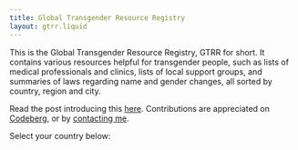 ```yaml
---
title: Global Transgender Resource Registry
layout: gtrr.liquid
---
```

This is the Global Transgender Resource Registry, GTRR for short. It contains various resources helpful for transgender people, such as lists of medical professionals and clinics, lists of local support groups, and 
summaries of laws regarding name and gender changes, all sorted by country, region and city.

Read the post introducing this [here](/posts/2020/03/gtrr.html). Contributions are appreciated on [Codeberg](https://codeberg.org), or by [contacting me](/contact.html).

Select your country below:
